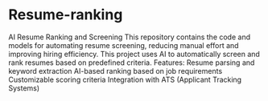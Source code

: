 # Resume-ranking
AI Resume Ranking and Screening
This repository contains the code and models for automating resume screening, reducing manual effort and improving hiring efficiency.
This project uses AI to automatically screen and rank resumes based on predefined criteria.
Features:
Resume parsing and keyword extraction
AI-based ranking based on job requirements
Customizable scoring criteria
Integration with ATS (Applicant Tracking Systems)
